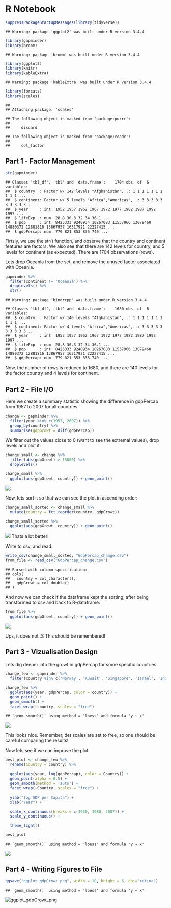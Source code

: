 R Notebook
================

``` r
suppressPackageStartupMessages(library(tidyverse))
```

    ## Warning: package 'ggplot2' was built under R version 3.4.4

``` r
library(gapminder)
library(broom)
```

    ## Warning: package 'broom' was built under R version 3.4.4

``` r
library(ggplot2)
library(knitr)
library(kableExtra)
```

    ## Warning: package 'kableExtra' was built under R version 3.4.4

``` r
library(forcats)
library(scales)
```

    ## 
    ## Attaching package: 'scales'

    ## The following object is masked from 'package:purrr':
    ## 
    ##     discard

    ## The following object is masked from 'package:readr':
    ## 
    ##     col_factor

Part 1 - Factor Management
--------------------------

``` r
str(gapminder)
```

    ## Classes 'tbl_df', 'tbl' and 'data.frame':    1704 obs. of  6 variables:
    ##  $ country  : Factor w/ 142 levels "Afghanistan",..: 1 1 1 1 1 1 1 1 1 1 ...
    ##  $ continent: Factor w/ 5 levels "Africa","Americas",..: 3 3 3 3 3 3 3 3 3 3 ...
    ##  $ year     : int  1952 1957 1962 1967 1972 1977 1982 1987 1992 1997 ...
    ##  $ lifeExp  : num  28.8 30.3 32 34 36.1 ...
    ##  $ pop      : int  8425333 9240934 10267083 11537966 13079460 14880372 12881816 13867957 16317921 22227415 ...
    ##  $ gdpPercap: num  779 821 853 836 740 ...

Firtsly, we use the str() function, and observe that the country and continent features are factors. We also see that there are 142 levels for country, and 5 levels for continent (as expected). There are 1704 observations (rows).

Lets drop Oceania from the set, and remove the unused factor associated with Oceania.

``` r
gapminder %>%
  filter(continent != 'Oceania') %>%
  droplevels() %>%
  str()
```

    ## Warning: package 'bindrcpp' was built under R version 3.4.4

    ## Classes 'tbl_df', 'tbl' and 'data.frame':    1680 obs. of  6 variables:
    ##  $ country  : Factor w/ 140 levels "Afghanistan",..: 1 1 1 1 1 1 1 1 1 1 ...
    ##  $ continent: Factor w/ 4 levels "Africa","Americas",..: 3 3 3 3 3 3 3 3 3 3 ...
    ##  $ year     : int  1952 1957 1962 1967 1972 1977 1982 1987 1992 1997 ...
    ##  $ lifeExp  : num  28.8 30.3 32 34 36.1 ...
    ##  $ pop      : int  8425333 9240934 10267083 11537966 13079460 14880372 12881816 13867957 16317921 22227415 ...
    ##  $ gdpPercap: num  779 821 853 836 740 ...

Now, the number of rows is reduced to 1680, and there are 140 levels for the factor country and 4 levels for continent.

Part 2 - File I/O
-----------------

Here we create a summary statistic showing the difference in gdpPercap from 1957 to 2007 for all countries.

``` r
change <- gapminder %>%
  filter(year %in% c(1957, 2007)) %>%
  group_by(country) %>%
  summarise(gdpGrowt = diff(gdpPercap))
```

We filter out the values close to 0 (want to see the extremal values), drop levels and plot it:

``` r
change_small <- change %>%
  filter(abs(gdpGrowt) > 15000) %>%
  droplevels()

change_small %>%
  ggplot(aes(gdpGrowt, country)) + geom_point()
```

![](hw05_files/figure-markdown_github/unnamed-chunk-5-1.png)

Now, lets sort it so that we can see the plot in ascending order:

``` r
change_small_sorted <- change_small %>%
  mutate(country = fct_reorder(country, gdpGrowt))

change_small_sorted %>%
  ggplot(aes(gdpGrowt, country)) + geom_point()
```

![](hw05_files/figure-markdown_github/unnamed-chunk-6-1.png) Thats a lot better!

Write to csv, and read:

``` r
write_csv(change_small_sorted, "GdpPercap_change.csv")
from_file <- read_csv("GdpPercap_change.csv")
```

    ## Parsed with column specification:
    ## cols(
    ##   country = col_character(),
    ##   gdpGrowt = col_double()
    ## )

And now we can check if the dataframe kept the sorting, after being transformed to csv and back to R-dataframe:

``` r
from_file %>%
  ggplot(aes(gdpGrowt, country)) + geom_point()
```

![](hw05_files/figure-markdown_github/unnamed-chunk-8-1.png)

Ups, it does not :S This should be remembered!

Part 3 - Vizualisation Design
-----------------------------

Lets dig deeper into the growt in gdpPercap for some specific countries.

``` r
change_few <- gapminder %>%
  filter(country %in% c('Norway', 'Kuwait', 'Singapore', 'Israel', 'India', 'Mexico'))

change_few %>%
  ggplot(aes(year, gdpPercap, color = country)) +
  geom_point() +
  geom_smooth() +
  facet_wrap(~country, scales = "free")
```

    ## `geom_smooth()` using method = 'loess' and formula 'y ~ x'

![](hw05_files/figure-markdown_github/unnamed-chunk-9-1.png)

This looks nice. Remember, det scales are set to free, so one should be careful comparing the results!

Now lets see if we can improve the plot.

``` r
best_plot <- change_few %>%
  rename(Country = country) %>%
  
  ggplot(aes(year, log(gdpPercap), color = Country)) +
  geom_point(alpha = 0.5) +
  geom_smooth(method = 'auto') +
  facet_wrap(~Country, scales = "free") +

  ylab("log GDP per Capita") +
  xlab("Year") +
  
  scale_x_continuous(breaks = c(1950, 1980, 2007)) +
  scale_y_continuous() +

  theme_light()

best_plot
```

    ## `geom_smooth()` using method = 'loess' and formula 'y ~ x'

![](hw05_files/figure-markdown_github/unnamed-chunk-10-1.png)

Part 4 - Writing Figures to File
--------------------------------

``` r
ggsave("ggplot_gdpGrowt.png", width = 10, height = 6, dpi="retina")
```

    ## `geom_smooth()` using method = 'loess' and formula 'y ~ x'

![ggplot\_gdpGrowt\_png](ggplot_gdpGrowt.png)
